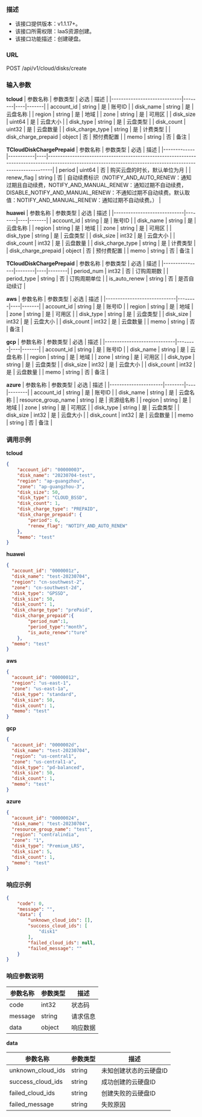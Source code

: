 ### 描述

- 该接口提供版本：v1.1.17+。
- 该接口所需权限：IaaS资源创建。
- 该接口功能描述：创建硬盘。

### URL

POST /api/v1/cloud/disks/create

### 输入参数

**tcloud**
| 参数名称                        | 参数类型   | 必选 | 描述    |
|-----------------------------|--------|----|-------|
| account_id                  | string | 是  | 账号ID  |
| disk_name                   | string | 是  | 云盘名称  |
| region                      | string | 是  | 地域    |
| zone                        | string | 是  | 可用区   |
| disk_size                   | uint64 | 是  | 云盘大小  |
| disk_type                   | string | 是  | 云盘类型  |
| disk_count                  | uint32 | 是  | 云盘数量  |
| disk_charge_type            | string | 是  | 计费类型  |
| disk_charge_prepaid         | object | 否  | 预付费配置 |
| memo                        | string | 否  | 备注    |

**TCloudDiskChargePrepaid**
| 参数名称        | 参数类型      | 必选 | 描述                                                                                                                                                           |
|-------------|-----------|----|--------------------------------------------------------------------------------------------------------------------------------------------------------------|
| period      | uint64    | 否  | 购买云盘的时长，默认单位为月                                                                                                                                               |
| renew_flag  | string    | 否  | 自动续费标识（NOTIFY_AND_AUTO_RENEW：通知过期且自动续费，NOTIFY_AND_MANUAL_RENEW：通知过期不自动续费，DISABLE_NOTIFY_AND_MANUAL_RENEW：不通知过期不自动续费。默认取值：NOTIFY_AND_MANUAL_RENEW：通知过期不自动续费。） |

**huawei**
| 参数名称                        | 参数类型   | 必选 | 描述    |
|-----------------------------|--------|----|-------|
| account_id                  | string | 是  | 账号ID  |
| disk_name                   | string | 是  | 云盘名称  |
| region                      | string | 是  | 地域    |
| zone                        | string | 是  | 可用区   |
| disk_type                   | string | 是  | 云盘类型  |
| disk_size                   | int32  | 是  | 云盘大小  |
| disk_count                  | int32  | 是  | 云盘数量  |
| disk_charge_type            | string | 是  | 计费类型  |
| disk_charge_prepaid         | object | 否  | 预付费配置 |
| memo                        | string | 否  | 备注    |

**TCloudDiskChargePrepaid**
| 参数名称           | 参数类型   | 必选 | 描述     |
|----------------|--------|----|--------|
| period_num     | int32  | 否  | 订购周期数  |
| period_type    | string | 否  | 订购周期单位 |
| is_auto_renew  | string | 否  | 是否自动续订 |

**aws**
| 参数名称                        | 参数类型   | 必选 | 描述    |
|-----------------------------|--------|----|-------|
| account_id                  | string | 是  | 账号ID  |
| region                      | string | 是  | 地域    |
| zone                        | string | 是  | 可用区   |
| disk_type                   | string | 是  | 云盘类型  |
| disk_size                   | int32  | 是  | 云盘大小  |
| disk_count                  | int32  | 是  | 云盘数量  |
| memo                        | string | 否  | 备注    |

**gcp**
| 参数名称                        | 参数类型   | 必选 | 描述    |
|-----------------------------|--------|----|-------|
| account_id                  | string | 是  | 账号ID  |
| disk_name                   | string | 是  | 云盘名称  |
| region                      | string | 是  | 地域    |
| zone                        | string | 是  | 可用区   |
| disk_type                   | string | 是  | 云盘类型  |
| disk_size                   | int32  | 是  | 云盘大小  |
| disk_count                  | int32  | 是  | 云盘数量  |
| memo                        | string | 否  | 备注    |

**azure**
| 参数名称                 | 参数类型   | 必选 | 描述     |
|----------------------|--------|----|--------|
| account_id           | string | 是  | 账号ID   |
| disk_name            | string | 是  | 云盘名称   |
| resource_group_name  | string | 是  | 资源组名称  |
| region               | string | 是  | 地域     |
| zone                 | string | 是  | 可用区    |
| disk_type            | string | 是  | 云盘类型   |
| disk_size            | int32  | 是  | 云盘大小   |
| disk_count           | int32  | 是  | 云盘数量   |
| memo                 | string | 否  | 备注     |

### 调用示例

**tcloud**
```json
{
    "account_id": "00000003",
    "disk_name": "20230704-test",
    "region": "ap-guangzhou",
    "zone": "ap-guangzhou-3",
    "disk_size": 50,
    "disk_type": "CLOUD_BSSD",
    "disk_count": 1,
    "disk_charge_type": "PREPAID",
    "disk_charge_prepaid": {
        "period": 6,
        "renew_flag": "NOTIFY_AND_AUTO_RENEW"
    },
    "memo": "test"
}
```

**huawei**
```json
{
  "account_id": "0000001z",
  "disk_name": "test-20230704",
  "region": "cn-southwest-2",
  "zone": "cn-southwest-2d",
  "disk_type": "GPSSD",
  "disk_size": 50,
  "disk_count": 1,
  "disk_charge_type": "prePaid",
  "disk_charge_prepaid":{
        "period_num":1,
        "period_type":"month",
        "is_auto_renew":"ture"
    },
  "memo": "test"
}
```

**aws**
```json
{
  "account_id": "00000012",
  "region": "us-east-1",
  "zone": "us-east-1a",
  "disk_type": "standard",
  "disk_size": 50,
  "disk_count": 1,
  "memo": "test"
}
```

**gcp**
```json
{
  "account_id": "0000002d",
  "disk_name": "test-20230704",
  "region": "us-central1",
  "zone": "us-central1-a",
  "disk_type": "pd-balanced",
  "disk_size": 50,
  "disk_count": 1,
  "memo": "test"
}
```

**azure**
```json
{
  "account_id": "00000024",
  "disk_name": "test-20230704",
  "resource_group_name": "test",
  "region": "centralindia",
  "zone": "1",
  "disk_type": "Premium_LRS",
  "disk_size": 5,
  "disk_count": 1,
  "memo": "test"
}
```

### 响应示例

```json
{
    "code": 0,
    "message": "",
    "data": {
        "unknown_cloud_ids": [],
        "success_cloud_ids": [
            "disk1"
        ],
        "failed_cloud_ids": null,
        "failed_message": ""
    }
}
```

### 响应参数说明

| 参数名称    | 参数类型   | 描述   |
|---------|--------|------|
| code    | int32  | 状态码  |
| message | string | 请求信息 |
| data    | object | 响应数据 |

**data**

| 参数名称 | 参数类型   | 描述   |
|------|--------|------|
| unknown_cloud_ids | string | 未知创建状态的云硬盘ID |
| success_cloud_ids | string | 成功创建的云硬盘ID |
| failed_cloud_ids  | string | 创建失败的云硬盘ID |
| failed_message    | string | 失败原因 |